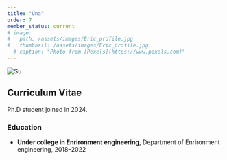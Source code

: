 ```yaml
---
title: "Una"
order: 7
member_status: current
# image: 
#   path: /assets/images/Eric_profile.jpg
#   thumbnail: /assets/images/Eric_profile.jpg
  # caption: "Photo from [Pexels](https://www.pexels.com)"
---
```


<img src="{{ '/assets/images/Una.jpg' | relative_url }}" alt="Su" style="max-width: 300px; height: auto;">

## Curriculum Vitae
Ph.D student joined in 2024.
### Education
- **Under college in Enrironment engineering**, Department of Enrironment engineering, 2018–2022

<!-- ### Experience
- **Research Assistant**, XYZ Lab, 2018–Present
  - Conducted research on scRNA-seq and transcriptomics. -->

<!-- ### Publications
- **Chen, B.J., et al.** (2021). "Title of Paper." *Jou -->